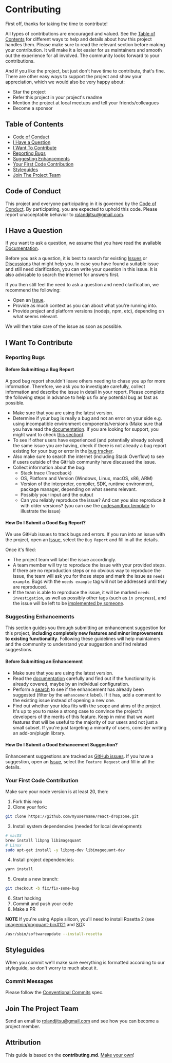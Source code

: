 # Contributing

First off, thanks for taking the time to contribute! 

All types of contributions are encouraged and valued. See the [Table of Contents](#table-of-contents) for different ways to help and details about how this project handles them. Please make sure to read the relevant section before making your contribution. It will make it a lot easier for us maintainers and smooth out the experience for all involved. The community looks forward to your contributions. 

And if you like the project, but just don't have time to contribute, that's fine. There are other easy ways to support the project and show your appreciation, which we would also be very happy about:
* Star the project
* Refer this project in your project's readme
* Mention the project at local meetups and tell your friends/colleagues
* Become a sponsor

## Table of Contents

* [Code of Conduct](#code-of-conduct)
* [I Have a Question](#i-have-a-question)
* [I Want To Contribute](#i-want-to-contribute)
* [Reporting Bugs](#reporting-bugs)
* [Suggesting Enhancements](#suggesting-enhancements)
* [Your First Code Contribution](#your-first-code-contribution)
* [Styleguides](#styleguides)
* [Join The Project Team](#join-the-project-team)

## Code of Conduct

This project and everyone participating in it is governed by the
[Code of Conduct](https://github.com/react-dropzone/react-dropzone?tab=coc-ov-file#readme).
By participating, you are expected to uphold this code. Please report unacceptable behavior
to rolandjitsu@gmail.com.

## I Have a Question

If you want to ask a question, we assume that you have read the available [Documentation](https://react-dropzone.js.org/).

Before you ask a question, it is best to search for existing [Issues](/../../issues) or [Discussions](/../../discussions) that might help you. In case you have found a suitable issue and still need clarification, you can write your question in this issue. It is also advisable to search the internet for answers first.

If you then still feel the need to ask a question and need clarification, we recommend the following:

* Open an [Issue](/../../issues/new/choose).
* Provide as much context as you can about what you're running into.
* Provide project and platform versions (nodejs, npm, etc), depending on what seems relevant.

We will then take care of the issue as soon as possible.

## I Want To Contribute

### Reporting Bugs

#### Before Submitting a Bug Report

A good bug report shouldn't leave others needing to chase you up for more information. Therefore, we ask you to investigate carefully, collect information and describe the issue in detail in your report. Please complete the following steps in advance to help us fix any potential bug as fast as possible.

* Make sure that you are using the latest version.
* Determine if your bug is really a bug and not an error on your side e.g. using incompatible environment components/versions (Make sure that you have read the [documentation](https://react-dropzone.js.org/). If you are looking for support, you might want to check [this section](#i-have-a-question)).
* To see if other users have experienced (and potentially already solved) the same issue you are having, check if there is not already a bug report existing for your bug or error in the [bug tracker](/../../issues?q=label%3Abug).
* Also make sure to search the internet (including Stack Overflow) to see if users outside of the GitHub community have discussed the issue.
* Collect information about the bug:
    * Stack trace (Traceback)
    * OS, Platform and Version (Windows, Linux, macOS, x86, ARM)
    * Version of the interpreter, compiler, SDK, runtime environment, package manager, depending on what seems relevant.
    * Possibly your input and the output
    * Can you reliably reproduce the issue? And can you also reproduce it with older versions? (you can use the [codesandbox template](https://codesandbox.io/p/devbox/currying-thunder-jq6d5) to illustrate the issue)

#### How Do I Submit a Good Bug Report?

We use GitHub issues to track bugs and errors. If you run into an issue with the project, open an [Issue](/../../issues/new/choose), select the `Bug Report` and fill in all the details.

Once it's filed:

* The project team will label the issue accordingly.
* A team member will try to reproduce the issue with your provided steps. If there are no reproduction steps or no obvious way to reproduce the issue, the team will ask you for those steps and mark the issue as `needs example`. Bugs with the `needs example` tag will not be addressed until they are reproduced.
* If the team is able to reproduce the issue, it will be marked `needs investigation`, as well as possibly other tags (such as `in progress`), and the issue will be left to be [implemented by someone](#your-first-code-contribution).

### Suggesting Enhancements

This section guides you through submitting an enhancement suggestion for this project, **including completely new features and minor improvements to existing functionality**. Following these guidelines will help maintainers and the community to understand your suggestion and find related suggestions.

#### Before Submitting an Enhancement

* Make sure that you are using the latest version.
* Read the [documentation](https://react-dropzone.js.org/) carefully and find out if the functionality is already covered, maybe by an individual configuration.
* Perform a [search](/../../issues) to see if the enhancement has already been suggested (filter by the `enhancement` label). If it has, add a comment to the existing issue instead of opening a new one.
* Find out whether your idea fits with the scope and aims of the project. It's up to you to make a strong case to convince the project's developers of the merits of this feature. Keep in mind that we want features that will be useful to the majority of our users and not just a small subset. If you're just targeting a minority of users, consider writing an add-on/plugin library.

#### How Do I Submit a Good Enhancement Suggestion?

Enhancement suggestions are tracked as [GitHub issues](/../../issues). If you have a suggestion, open an [Issue](/../../issues/new/choose), select the `Feature Request` and fill in all the details.

### Your First Code Contribution

Make sure your node version is at least 20, then:

1. Fork this repo
2. Clone your fork:
```bash
git clone https://github.com/myusername/react-dropzone.git
```
3. Install system dependencies (needed for local development):
```bash
# macOS
brew install libpng libimagequant
# Linux
sudo apt-get install -y libpng-dev libimagequant-dev
```
4. Install project dependencies:
```bash
yarn install
```
5. Create a new branch:
```bash
git checkout -b fix/fix-some-bug
```
6. Start hacking
7. Commit and push your code
8. Make a PR

**NOTE** If you're using Apple silicon, you'll need to install Rosetta 2 (see [imagemin/pngquant-bin#121](https://github.com/imagemin/pngquant-bin/issues/121) and [SO](https://stackoverflow.com/a/66662497/1092007)):
```bash
/usr/sbin/softwareupdate --install-rosetta
```

## Styleguides

When you commit we'll make sure everything is formatted according to our styleguide, so don't worry to much about it.

### Commit Messages

Please follow the [Conventional Commits](https://www.conventionalcommits.org/en/v1.0.0/) spec.

## Join The Project Team

Send an email to rolandjitsu@gmail.com and see how you can become a project member.

## Attribution
This guide is based on the **contributing.md**. [Make your own](https://contributing.md/)!
